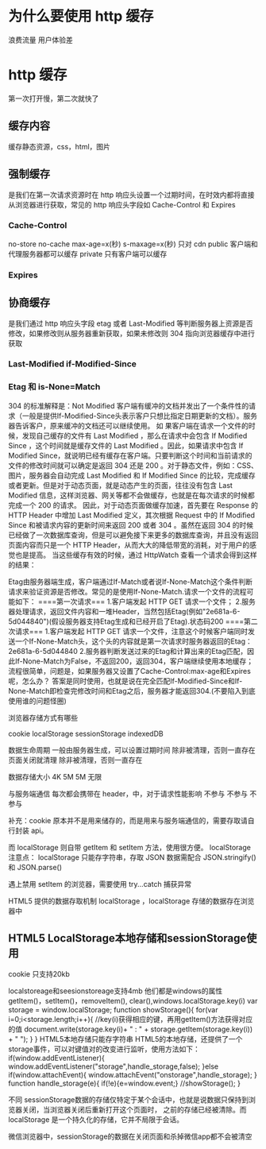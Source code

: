 # 为什么要使用 http 缓存
浪费流量
用户体验差


# http 缓存
第一次打开慢，第二次就快了

## 缓存内容
缓存静态资源，css，html，图片
## 强制缓存
是我们在第一次请求资源时在 http 响应头设置一个过期时间，在时效内都将直接从浏览器进行获取，常见的 http 响应头字段如 Cache-Control 和 Expires
### Cache-Control

no-store
no-cache
max-age=x(秒)
s-maxage=x(秒) 只对 cdn
public 客户端和代理服务器都可以缓存
private 只有客户端可以缓存

### Expires


## 协商缓存
是我们通过 http 响应头字段 etag 或者 Last-Modified 等判断服务器上资源是否修改，如果修改则从服务器重新获取，如果未修改则 304 指向浏览器缓存中进行获取

### Last-Modified if-Modified-Since

### Etag 和 is-None=Match

304 的标准解释是：Not Modified 客户端有缓冲的文档并发出了一个条件性的请求（一般是提供If-Modified-Since头表示客户只想比指定日期更新的文档）。服务器告诉客户，原来缓冲的文档还可以继续使用。
如 果客户端在请求一个文件的时候，发现自己缓存的文件有 Last Modified ，那么在请求中会包含 If Modified Since ，这个时间就是缓存文件的 Last Modified 。因此，如果请求中包含 If Modified Since，就说明已经有缓存在客户端。只要判断这个时间和当前请求的文件的修改时间就可以确定是返回 304 还是 200 。对于静态文件，例如：CSS、图片，服务器会自动完成 Last Modified 和 If Modified Since 的比较，完成缓存或者更新。但是对于动态页面，就是动态产生的页面，往往没有包含 Last Modified 信息，这样浏览器、网关等都不会做缓存，也就是在每次请求的时候都完成一个 200 的请求。
因此，对于动态页面做缓存加速，首先要在 Response 的 HTTP Header 中增加 Last Modified 定义，其次根据 Request 中的 If Modified Since 和被请求内容的更新时间来返回 200 或者 304 。虽然在返回 304 的时候已经做了一次数据库查询，但是可以避免接下来更多的数据库查询，并且没有返回页面内容而只是一个 HTTP Header，从而大大的降低带宽的消耗，对于用户的感觉也是提高。
当这些缓存有效的时候，通过 HttpWatch 查看一个请求会得到这样的结果：

Etag由服务器端生成，客户端通过If-Match或者说If-None-Match这个条件判断请求来验证资源是否修改。常见的是使用If-None-Match.请求一个文件的流程可能如下：
====第一次请求===
1.客户端发起 HTTP GET 请求一个文件；
2.服务器处理请求，返回文件内容和一堆Header，当然包括Etag(例如"2e681a-6-5d044840")(假设服务器支持Etag生成和已经开启了Etag).状态码200
====第二次请求===
1.客户端发起 HTTP GET 请求一个文件，注意这个时候客户端同时发送一个If-None-Match头，这个头的内容就是第一次请求时服务器返回的Etag：2e681a-6-5d044840
2.服务器判断发送过来的Etag和计算出来的Etag匹配，因此If-None-Match为False，不返回200，返回304，客户端继续使用本地缓存；
流程很简单，问题是，如果服务器又设置了Cache-Control:max-age和Expires呢，怎么办？
答案是同时使用，也就是说在完全匹配If-Modified-Since和If-None-Match即检查完修改时间和Etag之后，服务器才能返回304.(不要陷入到底使用谁的问题怪圈)



浏览器存储方式有哪些

 cookie localStorage sessionStorage indexedDB


数据生命周期 一般由服务器生成，可以设置过期时间 除非被清理，否则一直存在 页面关闭就清理 除非被清理，否则一直存在

数据存储大小 4K 5M 5M 无限

与服务端通信 每次都会携带在 header，中，对于请求性能影响 不参与 不参与 不参与

补充：cookie 原本并不是用来储存的，而是用来与服务端通信的，需要存取请自行封装 api。

而 localStorage 则自带 getItem 和 setItem 方法，使用很方便。
localStorage 注意点：
localStorage 只能存字符串，存取 JSON 数据需配合 JSON.stringify() 和 JSON.parse()

遇上禁用 setItem 的浏览器，需要使用 try...catch 捕获异常




 HTML5 提供的数据存取机制 localStorage ，localStorage 存储的数据存在浏览器中

## HTML5 LocalStorage本地存储和sessionStorage使用
cookie 只支持20kb

localstoreage和seesionstoreage支持4mb
他们都是windows的属性
getItem()，setItem()，removeItem(), clear(),windows.localStorage.key(i)
var storage = window.localStorage;
function showStorage(){
 for(var i=0;i<storage.length;i++){
  //key(i)获得相应的键，再用getItem()方法获得对应的值
  document.write(storage.key(i)+ " : " + storage.getItem(storage.key(i)) + "
");
 }
}
HTML5本地存储只能存字符串
HTML5的本地存储，还提供了一个storage事件，可以对键值对的改变进行监听，使用方法如下：
if(window.addEventListener){
 window.addEventListener("storage",handle_storage,false);
}else if(window.attachEvent){
 window.attachEvent("onstorage",handle_storage);
}
function handle_storage(e){
 if(!e){e=window.event;}
 //showStorage();
}


不同
 sessionStorage数据的存储仅特定于某个会话中，也就是说数据只保持到浏览器关闭，当浏览器关闭后重新打开这个页面时， 之前的存储已经被清除。而 localStorage 是一个持久化的存储，它并不局限于会话。


微信浏览器中，sessionStorage的数据在关闭页面和杀掉微信app都不会被清空
